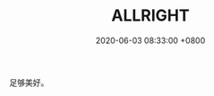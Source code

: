 ﻿---
layout: post
title:  "ALLRIGHT"
date:   2020-06-03 08:33:00 +0800
categories: jekyll update
---
足够美好。
